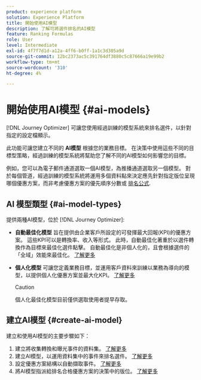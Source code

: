 ```yaml
---
product: experience platform
solution: Experience Platform
title: 開始使用AI模型
description: 了解可將選件排名的AI模型
feature: Ranking Formulas
role: User
level: Intermediate
exl-id: 4f7f7d1d-a12a-4ff6-b0ff-1a1c3d305a9d
source-git-commit: 12bc2373ac5c391764df3880c5c87666a19e99b2
workflow-type: tm+mt
source-wordcount: '310'
ht-degree: 4%

---
```


# 開始使用AI模型 {#ai-models}

[!DNL Journey Optimizer] 可讓您使用經過訓練的模型系統來排名選件，以針對指定的設定檔顯示。

此功能可讓您建立不同的 **AI模型** 根據您的業務目標。 在決策中使用這些不同的目標型策略，經過訓練的模型系統將幫助您了解不同的AI模型如何影響您的目標。

例如，您可以為電子郵件通道選取一個AI模型，為推播通道選取另一個模型。 對於每個管道，經過訓練的模型系統將運用多個資料點來決定應先針對指定版位呈現哪個優惠方案，而非考慮優惠方案的優先順序分數或 [排名公式](create-ranking-formulas.md).

## AI 模型類型 {#ai-model-types}

提供兩種AI模型，位於 [!DNL Journey Optimizer]:

* **自動最佳化模型** 旨在提供由企業客戶所設定的可發揮最大回報(KPI)的優惠方案。 這些KPI可以是轉換率、收入等形式。 此時，自動最佳化著重於以選件轉換作為目標來最佳化選件點擊。 自動最佳化是非個人化的，且會根據選件的「全域」效能來最佳化。 [了解更多](auto-optimization-model.md)

* **個人化模型** 可讓您定義業務目標，並運用客戶資料來訓練以業務為導向的模型，以提供個人化優惠方案並最大化KPI。 [了解更多](personalized-optimization-model.md)

   >[!CAUTION]
   >
   >個人化最佳化模型目前僅供選取使用者提早存取。

## 建立AI模型 {#create-ai-model}

建立和使用AI模型的主要步驟如下：

1. 建立將收集轉換和曝光事件的資料集。 [了解更多](create-dataset.md)
1. 建立AI模型，以運用資料集中的事件來排名選件。 [了解更多](create-ranking-strategies.md)
1. 設定優惠方案結構以自動擷取事件。 [了解更多](schema-requirement.md)
1. 將AI模型指派給排名合格優惠方案的決策中的版位。 [了解更多](../offer-activities/configure-offer-selection.md)
